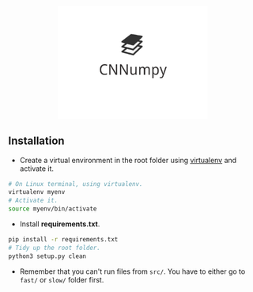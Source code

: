 <img src="./img/logo.png" hspace="20%" width="60%">

## Installation

- Create a virtual environment in the root folder using [virtualenv][virtualenv] and activate it.

```bash
# On Linux terminal, using virtualenv.
virtualenv myenv
# Activate it.
source myenv/bin/activate
```

- Install **requirements.txt**.

```bash
pip install -r requirements.txt
# Tidy up the root folder.
python3 setup.py clean
```
- Remember that you can't run files from `src/`. You have to either go to `fast/` or `slow/` folder first.

<!---
Variables with links.
-->

[virtualenv]: https://packaging.python.org/guides/installing-using-pip-and-virtual-environments/
